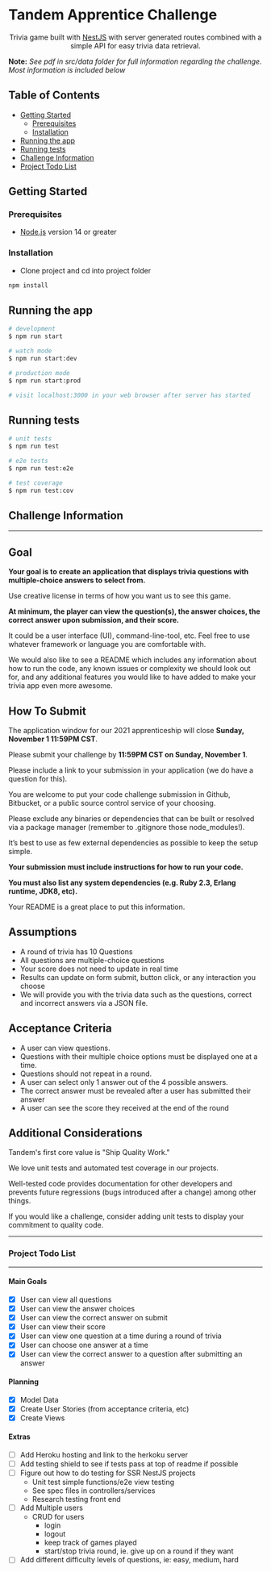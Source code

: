 # Tandem Apprentice Challenge

<p align="center">Trivia game built with <a href="https://nestjs.com/" target="blank">NestJS</a> with server generated routes combined with a simple API for easy trivia data retrieval.</p>

**Note:** <i>See pdf in src/data folder for full information regarding the challenge.  Most information is included below</i>

## Table of Contents

* [Getting Started](#getting-started)
  * [Prerequisites](#prerequisites)
  * [Installation](#installation)
* [Running the app](#running-the-app)
* [Running tests](#running-tests)
* [Challenge Information](#challenge-information)
* [Project Todo List](#project-todo-list)

## Getting Started

### Prerequisites

* <a href="https://nodejs.org/en/" target="blank">Node.js</a> version 14 or greater

### Installation

* Clone project and cd into project folder
```sh
npm install
```

## Running the app

```sh
# development
$ npm run start

# watch mode
$ npm run start:dev

# production mode
$ npm run start:prod

# visit localhost:3000 in your web browser after server has started
```

## Running tests

```bash
# unit tests
$ npm run test

# e2e tests
$ npm run test:e2e

# test coverage
$ npm run test:cov
```

## Challenge Information
---

## Goal

**Your goal is to create an application that displays trivia questions with multiple-choice answers to select from.**

Use creative license in terms of how you want us to see this game. 

**At minimum, the player can view the question(s), the answer choices, the correct answer upon submission, and their score.** 

It could be a user interface (UI), command-line-tool, etc. Feel free to use whatever framework or language you are comfortable with.

We would also like to see a README which includes any information about how to run the code, any known issues or complexity we should look out for, and any additional features you would like to have added to make your trivia app even more awesome.

## How To Submit

The application window for our 2021 apprenticeship will close <b>Sunday,
November 1 11:59PM CST</b>. 

Please submit your challenge by <b>11:59PM CST on
Sunday, November 1</b>. 

Please include a link to your submission in your application (we do have a
question for this). 

You are welcome to put your code challenge submission in
Github, Bitbucket, or a public source control service of your choosing. 

Please exclude any binaries or dependencies that can be built or resolved via a
package manager (remember to .gitignore those node_modules!). 

Itʼs best to use as few external dependencies as possible to keep the setup simple.

<b>Your submission must include instructions for how to run your code.</b>

<b>You must also list any system dependencies (e.g. Ruby 2.3, Erlang runtime, JDK8, etc).</b>

Your README is a great place to put this information.

## Assumptions
- A round of trivia has 10 Questions
- All questions are multiple-choice questions
- Your score does not need to update in real time
- Results can update on form submit, button click, or any interaction you choose
- We will provide you with the trivia data such as the questions, correct and incorrect answers via a
JSON file.

## Acceptance Criteria
- A user can view questions.
- Questions with their multiple choice options must be displayed one at a time.
- Questions should not repeat in a round.
- A user can select only 1 answer out of the 4 possible answers.
- The correct answer must be revealed after a user has submitted their answer
- A user can see the score they received at the end of the round

## Additional Considerations
Tandem's first core value is "Ship Quality Work." 

We love unit tests and automated test coverage in our projects.

Well-tested code provides documentation for other developers and prevents
future regressions (bugs introduced after a change) among other
things. 

If you would like a challenge, consider adding unit tests
to display your commitment to quality code.

---
### Project Todo List
---

#### Main Goals
- [x] User can view all questions
- [x] User can view the answer choices
- [x] User can view the correct answer on submit
- [x] User can view their score
- [x] User can view one question at a time during a round of trivia
- [x] User can choose one answer at a time
- [x] User can view the correct answer to a question after submitting an answer

#### Planning
- [x] Model Data
- [x] Create User Stories (from acceptance criteria, etc)
- [x] Create Views

#### Extras
- [ ] Add Heroku hosting and link to the herkoku server
- [ ] Add testing shield to see if tests pass at top of readme if possible
- [ ] Figure out how to do testing for SSR NestJS projects
  - Unit test simple functions/e2e view testing
  - See spec files in controllers/services
  - Research testing front end
- [ ] Add Multiple users
  - CRUD for users
    - login
    - logout
    - keep track of games played
    - start/stop trivia round, ie. give up on a round if they want
- [ ] Add different difficulty levels of questions, ie: easy, medium, hard